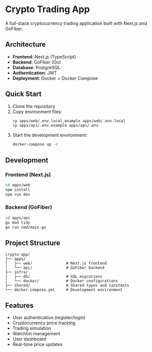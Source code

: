 # Crypto Trading App

A full-stack cryptocurrency trading application built with Next.js and GoFiber.

## Architecture

- **Frontend**: Next.js (TypeScript)
- **Backend**: GoFiber (Go)
- **Database**: PostgreSQL
- **Authentication**: JWT
- **Deployment**: Docker + Docker Compose

## Quick Start

1. Clone the repository
2. Copy environment files:
   ```bash
   cp apps/web/.env.local.example apps/web/.env.local
   cp apps/api/.env.example apps/api/.env
   ```
3. Start the development environment:
   ```bash
   docker-compose up -d
   ```

## Development

### Frontend (Next.js)
```bash
cd apps/web
npm install
npm run dev
```

### Backend (GoFiber)
```bash
cd apps/api
go mod tidy
go run cmd/main.go
```

## Project Structure

```
crypto-app/
├── apps/
│   ├── web/               # Next.js frontend
│   └── api/               # GoFiber backend
├── infra/
│   ├── db/                # SQL migrations
│   └── docker/            # Docker configurations
├── shared/                # Shared types and constants
└── docker-compose.yml     # Development environment
```

## Features

- User authentication (register/login)
- Cryptocurrency price tracking
- Trading simulation
- Watchlist management
- User dashboard
- Real-time price updates
